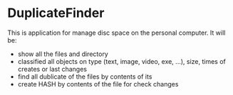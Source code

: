 # DuplicateFinder


This is application for manage disc space on the personal computer.
It will be:
- show all the files and directory
- classified all objects on type (text, image, video, exe, ...), size, times of creates or last changes
- find all dublicate of the files by contents of its
- create HASH by contents of the file for check changes
